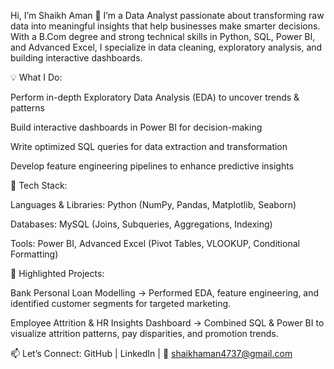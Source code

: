 Hi, I’m Shaikh Aman 👋
I’m a Data Analyst passionate about transforming raw data into meaningful insights that help businesses make smarter decisions.
With a B.Com degree and strong technical skills in Python, SQL, Power BI, and Advanced Excel, I specialize in data cleaning, exploratory analysis, and building interactive dashboards.

💡 What I Do:

Perform in-depth Exploratory Data Analysis (EDA) to uncover trends & patterns

Build interactive dashboards in Power BI for decision-making

Write optimized SQL queries for data extraction and transformation

Develop feature engineering pipelines to enhance predictive insights

🔧 Tech Stack:

Languages & Libraries: Python (NumPy, Pandas, Matplotlib, Seaborn)

Databases: MySQL (Joins, Subqueries, Aggregations, Indexing)

Tools: Power BI, Advanced Excel (Pivot Tables, VLOOKUP, Conditional Formatting)

📌 Highlighted Projects:

Bank Personal Loan Modelling → Performed EDA, feature engineering, and identified customer segments for targeted marketing.

Employee Attrition & HR Insights Dashboard → Combined SQL & Power BI to visualize attrition patterns, pay disparities, and promotion trends.

📫 Let’s Connect:
GitHub | LinkedIn | 📧 shaikhaman4737@gmail.com
